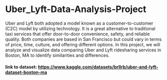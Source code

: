 # Uber_Lyft-Data-Analysis-Project

Uber and Lyft both adopted a model known as a customer-to-customer (C2C) model by utilizing technology. It is a great alternative to traditional taxi services that offer door-to-door convenience, safety, and reliable quality. Both companies are based in San Francisco but could vary in terms of price, time, culture, and offering different options. In this project, we will analyze and visualize data comparing Uber and Lyft ridesharing services in Boston, MA to identify similarities and differences.

#### link to dataset: https://www.kaggle.com/datasets/brllrb/uber-and-lyft-dataset-boston-ma

